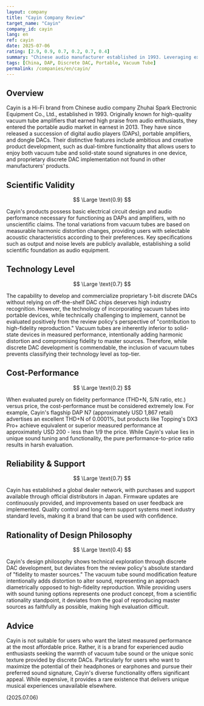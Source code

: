 ```yaml
---
layout: company
title: "Cayin Company Review"
target_name: "Cayin"
company_id: cayin
lang: en
ref: cayin
date: 2025-07-06
rating: [2.9, 0.9, 0.7, 0.2, 0.7, 0.4]
summary: "Chinese audio manufacturer established in 1993. Leveraging experience in vacuum tube amplifier development, they have established a presence in the portable audio market. While ambitious products like their proprietary discrete DAC are noteworthy, many products including vacuum tube models do not prioritize fidelity to master sources, creating a divisive design philosophy. In terms of pure performance-to-price ratio, they face challenging competition against modern high-performance devices."
tags: [China, DAP, Discrete DAC, Portable, Vacuum Tube]
permalink: /companies/en/cayin/
---
```

## Overview

Cayin is a Hi-Fi brand from Chinese audio company Zhuhai Spark Electronic Equipment Co., Ltd., established in 1993. Originally known for high-quality vacuum tube amplifiers that earned high praise from audio enthusiasts, they entered the portable audio market in earnest in 2013. They have since released a succession of digital audio players (DAPs), portable amplifiers, and dongle DACs. Their distinctive features include ambitious and creative product development, such as dual-timbre functionality that allows users to enjoy both vacuum tube and solid-state sound signatures in one device, and proprietary discrete DAC implementation not found in other manufacturers' products.

## Scientific Validity

$$ \Large \text{0.9} $$

Cayin's products possess basic electrical circuit design and audio performance necessary for functioning as DAPs and amplifiers, with no unscientific claims. The tonal variations from vacuum tubes are based on measurable harmonic distortion changes, providing users with selectable acoustic characteristics according to their preferences. Key specifications such as output and noise levels are publicly available, establishing a solid scientific foundation as audio equipment.

## Technology Level

$$ \Large \text{0.7} $$

The capability to develop and commercialize proprietary 1-bit discrete DACs without relying on off-the-shelf DAC chips deserves high industry recognition. However, the technology of incorporating vacuum tubes into portable devices, while technically challenging to implement, cannot be evaluated positively from the review policy's perspective of "contribution to high-fidelity reproduction." Vacuum tubes are inherently inferior to solid-state devices in measured performance, intentionally adding harmonic distortion and compromising fidelity to master sources. Therefore, while discrete DAC development is commendable, the inclusion of vacuum tubes prevents classifying their technology level as top-tier.

## Cost-Performance

$$ \Large \text{0.2} $$

When evaluated purely on fidelity performance (THD+N, S/N ratio, etc.) versus price, the cost-performance must be considered extremely low. For example, Cayin's flagship DAP N7 (approximately USD 1,867 retail) advertises an excellent THD+N of 0.0001%, but products like Topping's DX3 Pro+ achieve equivalent or superior measured performance at approximately USD 200 - less than 1/9 the price. While Cayin's value lies in unique sound tuning and functionality, the pure performance-to-price ratio results in harsh evaluation.

## Reliability & Support

$$ \Large \text{0.7} $$

Cayin has established a global dealer network, with purchases and support available through official distributors in Japan. Firmware updates are continuously provided, and improvements based on user feedback are implemented. Quality control and long-term support systems meet industry standard levels, making it a brand that can be used with confidence.

## Rationality of Design Philosophy

$$ \Large \text{0.4} $$

Cayin's design philosophy shows technical exploration through discrete DAC development, but deviates from the review policy's absolute standard of "fidelity to master sources." The vacuum tube sound modification feature intentionally adds distortion to alter sound, representing an approach diametrically opposed to high-fidelity reproduction. While providing users with sound tuning options represents one product concept, from a scientific rationality standpoint, it deviates from the goal of reproducing master sources as faithfully as possible, making high evaluation difficult.

## Advice

Cayin is not suitable for users who want the latest measured performance at the most affordable price. Rather, it is a brand for experienced audio enthusiasts seeking the warmth of vacuum tube sound or the unique sonic texture provided by discrete DACs. Particularly for users who want to maximize the potential of their headphones or earphones and pursue their preferred sound signature, Cayin's diverse functionality offers significant appeal. While expensive, it provides a rare existence that delivers unique musical experiences unavailable elsewhere.

(2025.07.06)